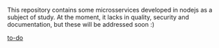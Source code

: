 This repository contains some microsservices developed in nodejs as a subject of study.
At the moment, it lacks in quality, security and documentation, but these will be addressed soon :)

[to-do](./to-do.txt)